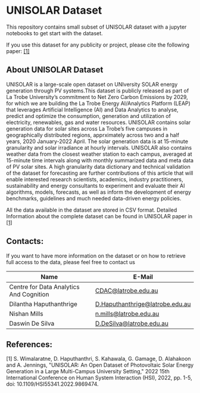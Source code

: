 # UNISOLAR Dataset

This repository contains small subset of UNISOLAR dataset with a jupyter notebooks to get start with the dataset.

If you use this dataset for any publicity or project, please cite the following paper: [[1]](#1)

## About UNISOLAR Dataset

UNISOLAR is a large-scale open dataset on UNIversity SOLAR energy generation through PV systems.This dataset is publicly released as part of La Trobe University’s commitment to Net Zero Carbon Emissions by 2029, for which we are building the La Trobe Energy AI/Analytics Platform (LEAP) that leverages Artificial Intelligence (AI) and Data Analytics to analyse, predict and optimize the consumption, generation and utilization of electricity, renewables, gas and water resources. UNISOLAR contains solar generation data for solar sites across La Trobe’s five campuses in geographically distributed regions, apprximately across two and a half years, 2020 January-2022 April. The solar generation data is at 15-minute granularity and solar irradiance at hourly intervals. UNISOLAR also contains weather data from the closest weather station to each campus, averaged at 15-minute time intervals along with monthly summarized data and meta data of PV solar sites.
A high granularity data dictionary and technical validation of the dataset for forecasting are further contributions of this article that will enable interested research scientists, academics, industry practitioners, sustainability and energy consultants to experiment and evaluate their AI algorithms, models, forecasts, as well as inform the development of energy benchmarks, guidelines and much needed data-driven energy policies. 

All the data available in the dataset are stored in CSV format. Detailed Information about the complete dataset can be found in UNISOLAR paper in [[1]](#1)

## Contacts:

If you want to have more information on the dataset or on how to retrieve full access to the data, please feel free to contact us

| Name | E-Mail |
| --- | --- |
| Centre for Data Analytics And Cognition | CDAC@latrobe.edu.au |
| Dilantha Haputhanthrige | D.Haputhanthrige@latrobe.edu.au |
| Nishan Mills | n.mills@latrobe.edu.au |
| Daswin De Silva | D.DeSilva@latrobe.edu.au |

## References: 

[1] S. Wimalaratne, D. Haputhanthri, S. Kahawala, G. Gamage, D. Alahakoon and A. Jennings, "UNISOLAR: An Open Dataset of Photovoltaic Solar Energy Generation in a Large Multi-Campus University Setting," 2022 15th International Conference on Human System Interaction (HSI), 2022, pp. 1-5, doi: 10.1109/HSI55341.2022.9869474.
